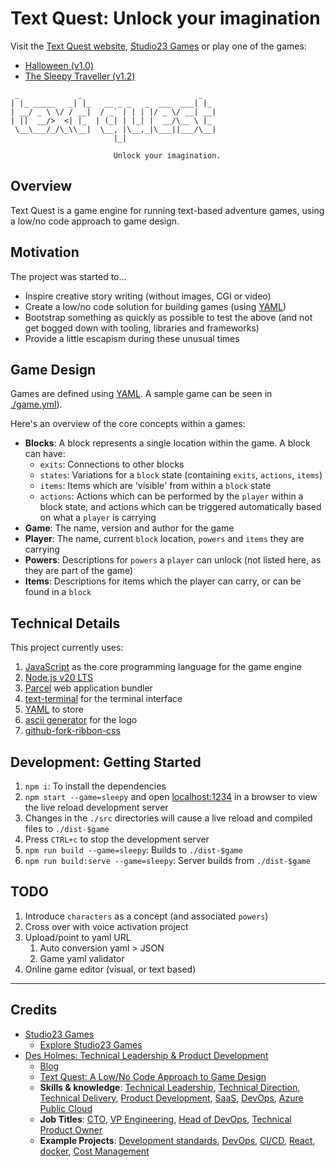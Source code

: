 # Text Quest: Unlock your imagination

Visit the [Text Quest website](https://textquest.io), [Studio23 Games](https://games.studio23.london/) or play one of the games:

* [Halloween (v1.0)](https://halloween.textquest.io)
* [The Sleepy Traveller (v1.2)](https://traveller.textquest.io)

```text
 _             _                          _
| |_ _____   _| |_   __ _ _   _  ___  ___| |_
| __/ _ \ \/ / __|  / _` | | | |/ _ \/ __| __|
| ||  __/>  <| |_  | (_| | |_| |  __/\__ \ |_
 \__\___/_/\_\\__|  \__, |\__,_|\___||___/\__|
                       |_|

                       Unlock your imagination.
```

## Overview

Text Quest is a game engine for running text-based adventure games, using a low/no code approach to game design.

## Motivation

The project was started to...

* Inspire creative story writing (without images, CGI or video)
* Create a low/no code solution for building games (using [YAML](https://en.wikipedia.org/wiki/YAML))
* Bootstrap something as quickly as possible to test the above (and not get bogged down with tooling, libraries and frameworks)
* Provide a little escapism during these unusual times

## Game Design

Games are defined using [YAML](https://en.wikipedia.org/wiki/YAML). A sample game can be seen in [./game.yml](./game.yml)).

Here's an overview of the core concepts within a games:

* **Blocks**: A block represents a single location within the game. A block can have:
  * `exits`: Connections to other blocks
  * `states`: Variations for a `block` state (containing `exits`, `actions`, `items`)
  * `items`: Items which are 'visible' from within a `block` state
  * `actions`: Actions which can be performed by the `player` within a block state, and actions which can be triggered automatically based on what a `player` is carrying
* **Game**: The name, version and author for the game
* **Player**: The name, current `block` location, `powers` and `items` they are carrying
* **Powers**: Descriptions for `powers` a `player` can unlock (not listed here, as they are part of the game)
* **Items**: Descriptions for items which the player can carry, or can be found in a `block`

## Technical Details

This project currently uses:

1. [JavaScript](https://en.wikipedia.org/wiki/JavaScript) as the core programming language for the game engine
2. [Node.js v20 LTS](https://nodejs.org/en/about/releases/)
3. [Parcel](https://parceljs.org/getting_started.html) web application bundler
4. [text-terminal](https://github.com/desholmes/text-terminal) for the terminal interface
5. [YAML](https://en.wikipedia.org/wiki/YAML) to store
6. [ascii generator](http://www.network-science.de/ascii/) for the logo
7. [github-fork-ribbon-css](https://simonwhitaker.github.io/github-fork-ribbon-css/)

## Development: Getting Started

1. `npm i`: To install the dependencies
2. `npm start --game=sleepy` and open [localhost:1234](http://localhost:3000) in a browser to view the live reload development server
3. Changes in the `./src` directories will cause a live reload and compiled files to `./dist-$game`
4. Press `CTRL+c` to stop the development server
5. `npm run build --game=sleepy`: Builds to `./dist-$game`
6. `npm run build:serve --game=sleepy`: Server builds from `./dist-$game`

## TODO

1. Introduce `characters` as a concept (and associated `powers`)
2. Cross over with voice activation project
3. Upload/point to yaml URL
   1. Auto conversion yaml > JSON
   1. Game yaml validator
4. Online game editor (visual, or text based)

***

## Credits

* [Studio23 Games](https://games.studio23.london/)
  * [Explore Studio23 Games](https://games.studio23.london/games/)
* [Des Holmes: Technical Leadership & Product Development](https://dholmes.co.uk)
  * [Blog](https://dholmes.co.uk)
  * [Text Quest: A Low/No Code Approach to Game Design](https://dholmes.co.uk/blog/text-quest-javascript-game-engine/)
  * **Skills & knowledge**: [Technical Leadership](/tags/technical-leadership), [Technical Direction](/tags/technical-direction), [Technical Delivery](/tags/technical-delivery), [Product Development](/tags/product-development), [SaaS](/tags/saas), [DevOps](/tags/devops), [Azure Public Cloud](/skills)
  * **Job Titles**: [CTO](/tags/cto), [VP Engineering](/tags/vp-engineering), [Head of DevOps](/tags/devops), [Technical Product Owner](/tags/technical-product-owner)
  * **Example Projects**: [Development standards](/tags/code-quality), [DevOps](/tags/devops), [CI/CD](/tags/ci-cd), [React](/tags/react), [docker](/tags/docker), [Cost Management](/tags/costs)
